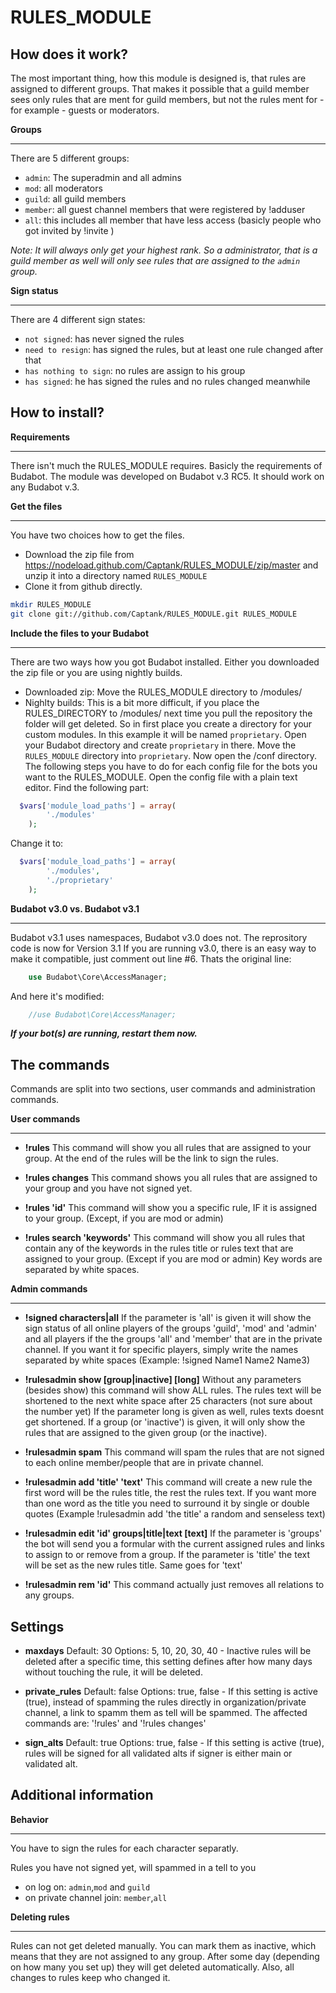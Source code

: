 RULES_MODULE
============

How does it work?
-----------------
The most important thing, how this module is designed is, that rules are assigned to different groups.
That makes it possible that a guild member sees only rules that are ment for guild members, but not the rules ment for - for example - guests or moderators.

**Groups**
__________
There are 5 different groups:
* `admin`: The superadmin and all admins
* `mod`: all moderators
* `guild`: all guild members
* `member`: all guest channel members that were registered by !adduser <name>
* `all`: this includes all member that have less access (basicly people who got invited by !invite <name>)

*Note: It will always only get your highest rank. So a administrator, that is a guild member as well will only see rules that are assigned to the `admin` group.*

**Sign status**
_______________
There are 4 different sign states:
* `not signed`: has never signed the rules
* `need to resign`: has signed the rules, but at least one rule changed after that
* `has nothing to sign`: no rules are assign to his group
* `has signed`: he has signed the rules and no rules changed meanwhile

How to install?
---------------

**Requirements**
________________
There isn't much the RULES_MODULE requires. Basicly the requirements of Budabot.
The module was developed on Budabot v.3 RC5. It should work on any Budabot v.3.

**Get the files**
_________________
You have two choices how to get the files.
* Download the zip file from https://nodeload.github.com/Captank/RULES_MODULE/zip/master and unzip it into a directory named `RULES_MODULE`
* Clone it from github directly.

```sh
mkdir RULES_MODULE
git clone git://github.com/Captank/RULES_MODULE.git RULES_MODULE
```

**Include the files to your Budabot**
_____________________________________
There are two ways how you got Budabot installed.
Either you downloaded the zip file or you are using nightly builds.
* Downloaded zip:
Move the RULES_MODULE directory to <buda>/modules/
* Nighlty builds:
This is a bit more difficult, if you place the RULES_DIRECTORY to <buda>/modules/ next time you pull the repository the folder will get deleted.
So in first place you create a directory for your custom modules. In this example it will be named `proprietary`.
Open your Budabot directory and create `proprietary` in there.
Move the `RULES_MODULE` directory into `proprietary`.
Now open the <buda>/conf directory. The following steps you have to do for each config file for the bots you want to the RULES_MODULE.
Open the config file with a plain text editor.
Find the following part:

```php
  $vars['module_load_paths'] = array(
		'./modules'
	);
```

Change it to:

```php
  $vars['module_load_paths'] = array(
		'./modules',
		'./proprietary'
	);
```
**Budabot v3.0 vs. Budabot v3.1**
_________________________________
Budabot v3.1 uses namespaces, Budabot v3.0 does not. The reprository code is now for Version 3.1
If you are running v3.0, there is an easy way to make it compatible, just comment out
line #6.
Thats the original line:

```php
	use Budabot\Core\AccessManager;
```

And here it's modified:

```php
	//use Budabot\Core\AccessManager;
```

***If your bot(s) are running, restart them now.***

The commands
------------

Commands are split into two sections, user commands and administration commands.

**User commands**
_________________

* **!rules**
This command will show you all rules that are assigned to your group.
At the end of the rules will be the link to sign the rules.

* **!rules changes**
This command shows you all rules that are assigned to your group and you have not signed yet.

* **!rules 'id'**
This command will show you a specific rule, IF it is assigned to your group. (Except, if you are mod or admin)

* **!rules search 'keywords'**
This command will show you all rules that contain any of the keywords in the rules title or rules text that are assigned to your group. (Except if you are mod or admin) Key words are separated by white spaces.

**Admin commands**
__________________
* **!signed characters|all**
If the parameter is 'all' is given it will show the sign status of all online players of the groups 'guild', 'mod' and 'admin' and all players if the the groups 'all' and 'member' that are in the private channel.
If you want it for specific players, simply write the names separated by white spaces (Example: !signed Name1 Name2 Name3)

* **!rulesadmin show [group|inactive] [long]**
Without any parameters (besides show) this command will show ALL rules. The rules text will be shortened to the next white space after 25 characters (not sure about the number yet)
If the parameter long is given as well, rules texts doesnt get shortened.
If a group (or 'inactive') is given, it will only show the rules that are assigned to the given group (or the inactive).

* **!rulesadmin spam**
This command will spam the rules that are not signed to each online member/people that are in private channel.

* **!rulesadmin add 'title' 'text'**
This command will create a new rule the first word will be the rules title, the rest the rules text. If you want more than one word as the title you need to surround it by single or double quotes (Example !rulesadmin add 'the title' a random and senseless text)

* **!rulesadmin edit 'id' groups|title|text [text]**
If the parameter is 'groups' the bot will send you a formular with the current assigned rules and links to assign to or remove from a group.
If the parameter is 'title' the text will be set as the new rules title. Same goes for 'text'

* **!rulesadmin rem 'id'**
This command actually just removes all relations to any groups.

Settings
--------

* **maxdays**
Default: 30 Options: 5, 10, 20, 30, 40 - Inactive rules will be deleted after a specific time, this setting defines after how many days without touching the rule, it will be deleted.

* **private_rules**
Default: false Options: true, false - If this setting is active (true), instead of spamming the rules directly in organization/private channel, a link to spamm them as tell will be spammed. The affected commands are: '!rules' and '!rules changes'

* **sign_alts**
Default: true Options: true, false - If this setting is active (true), rules will be signed for all validated alts if signer is either main or validated alt.

Additional information
----------------------

**Behavior**
____________
You have to sign the rules for each character separatly.

Rules you have not signed yet, will spammed in a tell to you
* on log on: `admin`,`mod` and `guild`
* on private channel join: `member`,`all`

**Deleting rules**
__________________
Rules can not get deleted manually. You can mark them as inactive, which means that they are not assigned to any group. After some day (depending on how many you set up) they will get deleted automatically. Also, all changes to rules keep who changed it.
